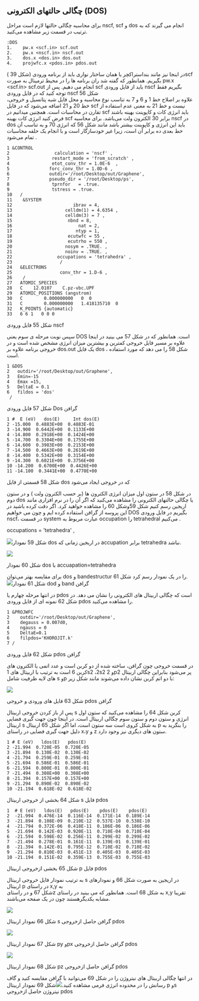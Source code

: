## چگالی حالتهای الکترونی \(DOS\)

برای محاسبه چگالی حالتها  لازم است مراحل nscf, scf  و dos انجام می گیرند که به ترتیب در قسمت زیر مشاهده می‌کنید.

```
:DOS
1.    pw.x <scf.in> scf.out
2.    pw.x <nscf.in> nscf.out
3.    dos.x <dos.in> dos.out
4.    projwfc.x <pdos.in> pdos.out
```

در اینجا نیز مانند بنداستراکچر یا همان ساختار نواری باید از برنامه ورودی \(شکل 39 \)scf  بگیریم. همانطور که گفته شد ران برنامه ها را در محیط ترمینال به صورت     pw.x &lt;scf.in&gt; scf.out انجام می دهیم. پس از scf  باید از فایل ورودی nscf بگیریم فقط توجه کنید که در فایل ورودی nscf   شکل 56  
 علاوه بر اصلاح خط 1 و 6 و 7 به تناسب نوع محاسبه و محل فایل شبه پتانسیل و خروجی، خط 20 و 21 اضافه می‌شود که در فایل scf  نیست و خط 21 به معنی عدم استفاده از تقارن در محاسبات است. همچنین میدانیم در scf  باید انرژی کات و کاپوینت بهینه باشند فرض کنید انرژی کات بهینه scf  برابر 30 الکترون ولت می‌باشد. برای محاسبه nscf  در dos  باید این انرژی و کاپوینت بیشتر باشد مانند شکل 56 که انرژی 70 و به تناسب آن خط بعدی  ده برابر آن است، زیرا غیر خودسازگار است و با انجام یک حلقه محاسبات تمام می‌شود .

```
1 &CONTROL
2                 calculation = 'nscf' ,
3                restart_mode = 'from_scratch' ,
4                etot_conv_thr = 1.0E-6  , 
5               forc_conv_thr = 1.0D-6 ,
6               outdir='/root/Desktop/out/Graphene',
7               pseudo_dir = '/root/Desktop/ps',         
8                tprnfor   = .true.
9                tstress = .true.
10   /
11    &SYSTEM
12                       ibrav = 4,
13                    celldm(1) = 4.6354 ,
14                    celldm(3) = 7 ,
15                     nbnd = 8,
16                         nat = 2,
17                        ntyp = 1,
18                     ecutwfc = 55 ,
19                     ecutrho = 550 ,
20                    nosym = .TRUE. ,
21                    noinv = .TRUE. ,                       
22                 occupations = 'tetrahedra' ,
23                  /
24   &ELECTRONS
25                  conv_thr = 1.D-6 , 
26    /
27   ATOMIC_SPECIES
28   C    12.0107    C.pz-vbc.UPF
29   ATOMIC_POSITIONS (angstrom)
30   C        0.000000000   0  0
31   C        0.000000000   1.418135710  0
32   K_POINTS {automatic}
33   6 6 1   0 0 0
```

شکل 55  فایل ورودی nscf

سپس نوبت مرحله ی سوم یعنی DOS است. همانطور که در شکل 57 می بینید در اینجا علاوه بر مسیر فایل خروجی کمترین و بیشترین میزان انرژی مشخص شده است و در  خروجی برنامه  علاوه بر dos.out  یک فایل dos ، شکل 58 را می دهد که مورد استفاده است.

```
1 &DOS
2   outdir='/root/Desktop/out/Graphene',
3   Emin=-15
4   Emax =15,
5   DeltaE = 0.1
6   fildos = 'dos'
 /
```

شکل 57  فایل ورودی  Dos گرافن

```
1 #  E (eV)   dos(E)     Int dos(E)
2 -15.000  0.4883E+00  0.4883E-01
3 -14.900  0.6442E+00  0.1133E+00
4 -14.800  0.2918E+00  0.1424E+00
5 -14.700  0.3304E+00  0.1755E+00
6 -14.600  0.3983E+00  0.2153E+00
7 -14.500  0.4663E+00  0.2619E+00
8 -14.400  0.5342E+00  0.3154E+00
9 -14.300  0.6021E+00  0.3756E+00
10 -14.200  0.6700E+00  0.4426E+00
11 -14.100  0.3441E+00  0.4770E+00
```

شکل 58 قسمتی از فایل dos که در خروجی ایجاد می‌شود

در شکل 58 در ستون اول میزان انرژی الکترون ها \(بر حسب الکترون ولت \) و در ستون دوم dos  یا چگالی حالتهای الکترونی را مشاهده می‌کنید که اگر آن را در نرم افزاری مانند اریجین رسم کنیم شکل 59وشکل 60 را مشاهده خواهید کرد. اگر دقت کرده باشید در این پروسه از گرافن استفاده کرده ایم و چون می خواهیم DOS بگیریم در فایل ورودی nscf، در قسمت system عبارت مربوط به occupation را tetrahedral  می‌کنیم .

occupations = 'tetrahedra' ,

![](/assets/590.jpg)شکل 59 نمودار dos  در اریجین زمانی که accupation  برابر tetrahedra نباشد.

![](/assets/600.png)

شکل 60 نمودار dos  با  accuapation=tetrahedra

برای مقایسه بهتر می‌توان dos و bandestructur  را در یک نمودار رسم کرد شکل 61.  
![](/assets/610.jpg)شکل 61 نمودار dod و band گرافن

در انتها مرحله چهارم یا pdos است که چگالی اربیتال های الکترونی را نشان می دهد. در شکل 62 نمونه ای از فایل ورودی pdos را مشاهده می‌کنید.

```
1 &PROJWFC
2    outdir='/root/Desktop/out/Graphene',
3    degauss = 0.007d0, 
4    ngauss = 0
5    DeltaE=0.1
6    filpdos='KHOROJIT.k' 
7 /
```

شکل 62 فایل ورودی pdos گرافن

در قسمت خروجی چون گرافن، ساخته شده از دو کربن است و عدد اتمی یا الکترون های کربن 6 است به ترتیب با اربیتال های 1s2 ،2s2 و 2p2 پر می‌شود بنابراین چگالی اربیتال های لایه ظرفیت شامل s وp  با دو اتم کربن نشان داده می‌شوند مانند شکل زیر:

![](/assets/63.png)

شکل 63 فایل های ورودی و خروجی pdos  گرافن

پس از باز کردن خروجی اربیتال s  کربن شکل 64 را مشاهده می‌کنید که ستون اول انرژی و ستون دوم و ستون سوم چگالی اربیتال است. در اینجا چون جهت گیری فضایی اربیتال s  به شکل کروی است سه ستون است، اما اگر شکل 65 اربیتال p را بنگرید به دلیل جهت گیری فضایی در راستای x،y  و z ستون های دیگری نیز وجود دارد.

```
1 # E (eV)   ldos(E)   pdos(E)   
2 -21.994  0.720E-05  0.720E-05
3 -21.894  0.130E-02  0.130E-02
4 -21.794  0.259E-01  0.259E-01
5 -21.694  0.586E-01  0.586E-01
6 -21.594  0.800E-01  0.800E-01
7 -21.494  0.308E+00  0.308E+00
8 -21.394  0.157E+00  0.157E+00
9 -21.294  0.890E-02  0.890E-02
10 -21.194  0.618E-02  0.618E-02
```

شکل 64 بخشی از خروجی اربیتال s  فایل pdos

```
1  # E (eV)   ldos(E)   pdos(E)    pdos(E)    pdos(E)   
2  -21.994  0.476E-14  0.116E-14  0.171E-14  0.189E-14
3  -21.894  0.108E-09  0.210E-12  0.537E-10  0.538E-10
4  -21.794  0.372E-06  0.418E-11  0.186E-06  0.186E-06
5  -21.694  0.142E-03  0.920E-11  0.710E-04  0.710E-04
6  -21.594  0.598E-02  0.256E-11  0.299E-02  0.299E-02
7  -21.494  0.278E-01  0.161E-11  0.139E-01  0.139E-01
8  -21.394  0.142E-01  0.795E-12  0.710E-02  0.710E-02
9  -21.294  0.810E-03  0.451E-13  0.405E-03  0.405E-03
10 -21.194  0.151E-02  0.359E-13  0.755E-03  0.755E-03
```

شکل 65 بخشی ازخروجی اربیتال p  فایل pdos

به ترتیب نمودار فایل خروجی اربیتال s  در اریجین به صورت شکل 66 و نمودارهای اربیتال p  در راستای x,y به   
شکل 67 و در راستایz  به شکل 68 است. همانطور که می بینید در راستای x,y تقریبا مشابه یکدیگرهستند چون در یک صفحه  می‌باشند.

![](/assets/64.png)

شکل 66 نمودار اربیتال s  گرافن حاصل ازخروجی pdos

![](/assets/67.png)

شکل 67 نمودار اربیتال  py وpx گرافن حاصل ازخروجی pdos

![](/assets/68.png)

شکل 68 نمودار اربیتال   pz گرافن حاصل ازخروجی pdos

در انتها چگالی اربیتال های نیتروژن را در شکل 69 می‌توانید با گرافن مقایسه کنید و گاف رسانش را در محدوده انرژی فرمی مشاهده کنید.![](/assets/69.png)شکل 69 نمودار اربیتال   p وs  نیتروژن حاصل ازخروجی pdos

